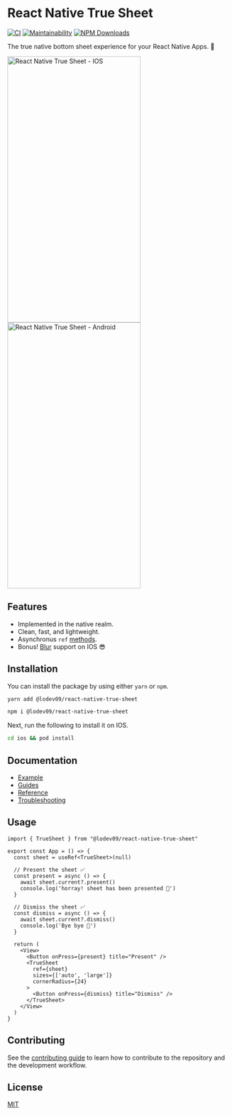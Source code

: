 # React Native True Sheet

[![CI](https://github.com/lodev09/react-native-true-sheet/actions/workflows/ci.yml/badge.svg)](https://github.com/lodev09/react-native-true-sheet/actions/workflows/ci.yml)
[![Maintainability](https://api.codeclimate.com/v1/badges/0bd49973c6c61d85e2be/maintainability)](https://codeclimate.com/github/lodev09/react-native-true-sheet/maintainability)
[![NPM Downloads](https://img.shields.io/npm/d18m/%40lodev09%2Freact-native-true-sheet)](https://www.npmjs.com/package/@lodev09/react-native-true-sheet)

The true native bottom sheet experience for your React Native Apps. 💩

<img alt="React Native True Sheet - IOS" src="docs/static/img/preview.gif" width="300" height="600" /><img alt="React Native True Sheet - Android" src="docs/static/img/preview-2.gif" width="300" height="600" />

## Features

* Implemented in the native realm.
* Clean, fast, and lightweight.
* Asynchronus `ref` [methods](https://sheet.lodev09.com/reference/methods#ref-methods).
* Bonus! [Blur](https://sheet.lodev09.com/reference/types#blurtint) support on IOS 😎

## Installation

You can install the package by using either `yarn` or `npm`.

```sh
yarn add @lodev09/react-native-true-sheet
```
```sh
npm i @lodev09/react-native-true-sheet
```

Next, run the following to install it on IOS.

```sh
cd ios && pod install
```

## Documentation

- [Example](example)
- [Guides](https://sheet.lodev09.com/category/guides)
- [Reference](https://sheet.lodev09.com/category/reference)
- [Troubleshooting](https://sheet.lodev09.com/troubleshooting)

## Usage

```tsx
import { TrueSheet } from "@lodev09/react-native-true-sheet"

export const App = () => {
  const sheet = useRef<TrueSheet>(null)

  // Present the sheet ✅
  const present = async () => {
    await sheet.current?.present()
    console.log('horray! sheet has been presented 💩')
  }

  // Dismiss the sheet ✅
  const dismiss = async () => {
    await sheet.current?.dismiss()
    console.log('Bye bye 👋')
  }

  return (
    <View>
      <Button onPress={present} title="Present" />
      <TrueSheet
        ref={sheet}
        sizes={['auto', 'large']}
        cornerRadius={24}
      >
        <Button onPress={dismiss} title="Dismiss" />
      </TrueSheet>
    </View>
  )
}
```

## Contributing

See the [contributing guide](CONTRIBUTING.md) to learn how to contribute to the repository and the development workflow.

## License

[MIT](LICENSE)
